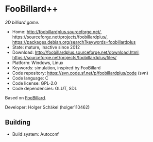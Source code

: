 # FooBillard++

_3D billiard game._

- Home: http://foobillardplus.sourceforge.net/, https://sourceforge.net/projects/foobillardplus/, https://packages.debian.org/search?keywords=foobillardplus
- State: mature, inactive since 2012
- Download: http://foobillardplus.sourceforge.net/download.html, https://sourceforge.net/projects/foobillardplus/files/
- Platform: Windows, Linux
- Keywords: simulation, inspired by FooBillard
- Code repository: https://svn.code.sf.net/p/foobillardplus/code (svn)
- Code language: C
- Code license: GPL-2.0
- Code dependencies: GLUT, SDL

Based on [FooBillard](foobillard.md).

Developer: Holger Schäkel (holger110462)

## Building

- Build system: Autoconf